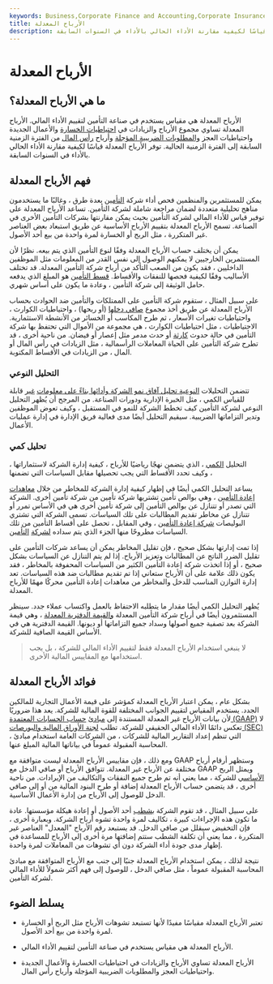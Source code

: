 ```yaml
---
keywords: Business,Corporate Finance and Accounting,Corporate Insurance
title: الأرباح المعدلة
description: توفر الأرباح المعدلة قياسًا لكيفية مقارنة الأداء الحالي بالأداء في السنوات السابقة.
---
```


# الأرباح المعدلة
## ما هي الأرباح المعدلة؟

الأرباح المعدلة هي مقياس يستخدم في صناعة التأمين لتقييم الأداء المالي. الأرباح المعدلة تساوي مجموع الأرباح والزيادات في [احتياطيات الخسارة](/loss-reserve) والأعمال الجديدة واحتياطيات العجز [والمطلوبات الضريبية المؤجلة](/deferredtaxliability) وأرباح [رأس المال](/capitalgain) من الفترة الزمنية السابقة إلى الفترة الزمنية الحالية. توفر الأرباح المعدلة قياسًا لكيفية مقارنة الأداء الحالي بالأداء في السنوات السابقة.

## فهم الأرباح المعدلة

يمكن للمستثمرين والمنظمين فحص أداء شركة [التأمين](/insurance) بعدة طرق ، وغالبًا ما يستخدمون مناهج تحليلية متعددة لضمان مراجعة شاملة لشركة التأمين. تساعد الأرباح المعدلة على توفير قياس للأداء المالي لشركة التأمين بحيث يمكن مقارنتها بشركات التأمين الأخرى في الصناعة. تسمح الأرباح المعدلة بتقييم الأرباح الأساسية عن طريق استبعاد بعض العناصر غير المتكررة ، مثل الربح أو الخسارة لمرة واحدة من بيع أحد الأصول.

يمكن أن يختلف حساب الأرباح المعدلة وفقًا لنوع التأمين الذي يتم بيعه. نظرًا لأن المستثمرين الخارجيين لا يمكنهم الوصول إلى نفس القدر من المعلومات مثل الموظفين الداخليين ، فقد يكون من الصعب التأكد من أرباح شركة التأمين المعدلة. قد تختلف الأساليب وفقًا لكيفية فحصها للنفقات والأقساط. [قسط التأمين](/insurance-premium) هو المبلغ الذي يدفعه حامل الوثيقة إلى شركة التأمين ، وعادة ما يكون على أساس شهري.

على سبيل المثال ، ستقوم شركة التأمين على الممتلكات والتأمين ضد الحوادث بحساب الأرباح المعدلة عن طريق أخذ مجموع [صافي دخلها](/netincome) (أو ربحها) ، واحتياطيات الكوارث ، واحتياطيات تغيرات الأسعار ، ثم طرح المكاسب أو الخسائر من الأنشطة الاستثمارية. الاحتياطيات ، مثل احتياطيات الكوارث ، هي مجموعة من الأموال التي تحتفظ بها شركة التأمين في حالة حدوث [كارثة](/catastrophe-hazard) أو حدث مدمر مثل إعصار أو فيضان. من ناحية أخرى ، قد تطرح شركة التأمين على الحياة المعاملات الرأسمالية ، مثل الزيادات في رأس المال أو المال ، من الزيادات في الأقساط المكتوبة.

### التحليل النوعي

تتضمن التحليلات [النوعية تحليل آفاق نمو الشركة وأدائها بناءً على معلومات](/qualitativeanalysis) [غير](/qualitativeanalysis) قابلة للقياس الكمي ، مثل الخبرة الإدارية ودورات الصناعة. من المرجح أن يُظهر التحليل النوعي لشركة التأمين كيف تخطط الشركة للنمو في المستقبل ، وكيف تعوض الموظفين وتدير التزاماتها الضريبية. سيقيم التحليل أيضًا مدى فعالية فريق الإدارة في إدارة عمليات الأعمال.

### تحليل كمي

التحليل [الكمي](/quantitativeanalysis) ، الذي يتضمن نهجًا رياضيًا للأرباح ، كيفية إدارة الشركة لاستثماراتها ، وكيف تحدد الأقساط التي يجب تحصيلها مقابل السياسات التي تضمنها ،

يساعد التحليل الكمي أيضًا في إظهار كيفية إدارة الشركة للمخاطر من خلال [معاهدات إعادة التأمين](/treaty-reinsurance) ، وهي بوالص تأمين تشتريها شركة تأمين من شركة تأمين أخرى. الشركة التي تصدر أو تتنازل عن بوالص التأمين إلى شركة تأمين أخرى هي في الأساس تمرر أو تتنازل عن مخاطر تقديم المطالبات على تلك السياسات. تسمى الشركة التي تشتري البوليصات [شركة إعادة التأمين](/reinsurer) ، وفي المقابل ، تحصل على أقساط التأمين من تلك السياسات مطروحًا منها الجزء الذي يتم سداده [لشركة](/cedent) [التأمين](/cedent).

إذا تمت إدارتها بشكل صحيح ، فإن تقليل المخاطر يمكن أن يساعد شركات التأمين على تقليل الضرر الناتج عن المطالبات وتعزيز الأرباح. إذا لم يتم التنازل عن السياسات بشكل صحيح ، أو إذا اتخذت شركة إعادة التأمين الكثير من السياسات المحفوفة بالمخاطر ، فقد يكون ذلك علامة على أن الأرباح ستعاني إذا تم تقديم مطالبات ضد هذه السياسات. تعد إدارة التوازن المناسب للدخل والمخاطر من معاهدات إعادة التأمين محركًا مهمًا للأرباح المعدلة.

يُظهر التحليل الكمي أيضًا مقدار ما يتطلبه الاحتفاظ بالعمل واكتساب عملاء جدد. سينظر المستثمرون أيضًا في أرباح شركة التأمين المعدلة [والقيمة الدفترية المعدلة](/bookvalue) ، وهي قيمة الشركة بعد تصفية جميع أصولها وسداد جميع التزاماتها أو ديونها. القيمة الدفترية هي في الأساس القيمة الصافية للشركة.

> لا ينبغي استخدام الأرباح المعدلة فقط لتقييم الأداء المالي للشركة ، بل يجب استخدامها مع المقاييس المالية الأخرى.

>

## فوائد الأرباح المعدلة

بشكل عام ، يمكن اعتبار الأرباح المعدلة كمؤشر على قيمة الأعمال التجارية للمالكين الجدد. يستخدم المقياس لتقييم الجوانب المختلفة للقوة المالية للشركة. يعد هذا ضروريًا لأن بيانات الأرباح غير المعدلة المستندة إلى [مبادئ](/gaap) [حساب الحسابات المعتمدة (GAAP)](/gaap) لا تعكس دائمًا الأداء المالي الحقيقي للشركة. تطلب [لجنة الأوراق المالية والبورصات (SEC)](/sec) ، التي تنظم إعداد التقارير المالية للشركات ، من الشركات العامة استخدام مبادئ المحاسبة المقبولة عموماً في بياناتها المالية المبلغ عنها.

ومع ذلك ، فإن مقاييس الأرباح المعدلة ليست متوافقة مع GAAP وستظهر أرقام أرباح مختلفة عن الأرباح غير المعدلة. تتوافق الأرباح أو صافي الدخل مع GAAP ويمثل الربح [الأساسي](/bottomline) للشركة ، مما يعني أنه تم طرح جميع النفقات والتكاليف من الإيرادات. من ناحية أخرى ، قد يتضمن حساب الأرباح المعدلة إضافة أو طرح البنود المالية من أو إلى صافي الدخل للوصول إلى الأرباح من إدارة الأعمال الأساسية.

على سبيل المثال ، قد تقوم الشركة [بشطب](/writedown) أحد الأصول أو إعادة هيكلة مؤسستها. عادة ما تكون هذه الإجراءات كبيرة ، تكاليف لمرة واحدة تشوه أرباح الشركة. وبعبارة أخرى ، فإن التخفيض سيقلل من صافي الدخل. قد يستبعد رقم الأرباح "المعدل" العناصر غير المتكررة ، مما يعني أن تكلفة الشطب ستتم إضافتها مرة أخرى إلى الأرباح للمساعدة في إظهار مدى جودة أداء الشركة دون أي تشوهات من المعاملات لمرة واحدة.

نتيجة لذلك ، يمكن استخدام الأرباح المعدلة جنبًا إلى جنب مع الأرباح المتوافقة مع مبادئ المحاسبة المقبولة عموماً ، مثل صافي الدخل ، للوصول إلى فهم أكثر شمولاً للأداء المالي لشركة التأمين.

## يسلط الضوء

- تعتبر الأرباح المعدلة مقياسًا مفيدًا لأنها تستبعد تشوهات الأرباح مثل الربح أو الخسارة لمرة واحدة من بيع أحد الأصول.

- الأرباح المعدلة هي مقياس يستخدم في صناعة التأمين لتقييم الأداء المالي.

- الأرباح المعدلة تساوي الأرباح والزيادات في احتياطيات الخسارة والأعمال الجديدة واحتياطيات العجز والمطلوبات الضريبية المؤجلة وأرباح رأس المال.

